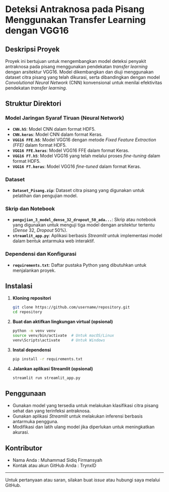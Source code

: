 # Deteksi Antraknosa pada Pisang Menggunakan Transfer Learning dengan VGG16

## Deskripsi Proyek
Proyek ini bertujuan untuk mengembangkan model deteksi penyakit antraknosa pada pisang menggunakan pendekatan *transfer learning* dengan arsitektur VGG16. Model dikembangkan dan diuji menggunakan dataset citra pisang yang telah dikurasi, serta dibandingkan dengan model *Convolutional Neural Network* (CNN) konvensional untuk menilai efektivitas pendekatan *transfer learning*.

## Struktur Direktori

### Model Jaringan Syaraf Tiruan (Neural Network)
- **`CNN.h5`**: Model CNN dalam format HDF5.
- **`CNN.keras`**: Model CNN dalam format Keras.
- **`VGG16 FFE.h5`**: Model VGG16 dengan metode *Fixed Feature Extraction (FFE)* dalam format HDF5.
- **`VGG16 FFE.keras`**: Model VGG16 FFE dalam format Keras.
- **`VGG16 FT.h5`**: Model VGG16 yang telah melalui proses *fine-tuning* dalam format HDF5.
- **`VGG16 FT.keras`**: Model VGG16 *fine-tuned* dalam format Keras.

### Dataset
- **`Dataset_Pisang.zip`**: Dataset citra pisang yang digunakan untuk pelatihan dan pengujian model.

### Skrip dan Notebook
- **`pengujian_3_model_dense_32_dropout_50_ada...`**: Skrip atau notebook yang digunakan untuk menguji tiga model dengan arsitektur tertentu (*Dense* 32, *Dropout* 50%).
- **`streamlit_app.py`**: Aplikasi berbasis *Streamlit* untuk implementasi model dalam bentuk antarmuka web interaktif.

### Dependensi dan Konfigurasi
- **`requirements.txt`**: Daftar pustaka Python yang dibutuhkan untuk menjalankan proyek.

## Instalasi
1. **Kloning repositori**
   ```bash
   git clone https://github.com/username/repository.git
   cd repository
   ```
2. **Buat dan aktifkan lingkungan virtual (opsional)**
   ```bash
   python -m venv venv
   source venv/bin/activate  # Untuk macOS/Linux
   venv\Scripts\activate     # Untuk Windows
   ```
3. **Instal dependensi**
   ```bash
   pip install -r requirements.txt
   ```
4. **Jalankan aplikasi Streamlit (opsional)**
   ```bash
   streamlit run streamlit_app.py
   ```

## Penggunaan
- Gunakan model yang tersedia untuk melakukan klasifikasi citra pisang sehat dan yang terinfeksi antraknosa.
- Gunakan aplikasi *Streamlit* untuk melakukan inferensi berbasis antarmuka pengguna.
- Modifikasi dan latih ulang model jika diperlukan untuk meningkatkan akurasi.

## Kontributor
- Nama Anda : Muhammad Sidiq Firmansyah
- Kontak atau akun GitHub Anda : TrynxID

---
Untuk pertanyaan atau saran, silakan buat *issue* atau hubungi saya melalui GitHub.


